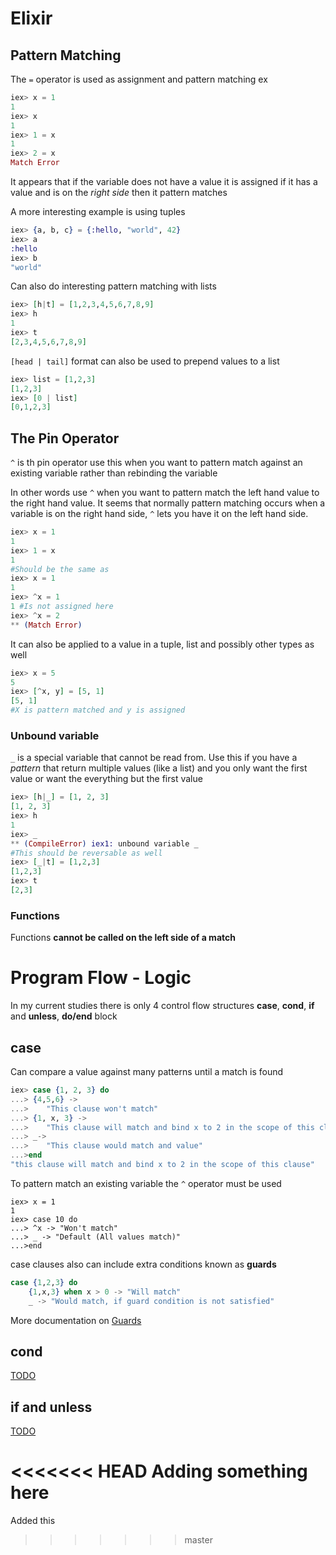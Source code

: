 # Elixir 

## Pattern Matching
The <code>=</code> operator is used as assignment and pattern matching
ex
```elixir
iex> x = 1
1
iex> x
1
iex> 1 = x
1
iex> 2 = x
Match Error
```
It appears that if the variable does not have a value it is assigned if it has a value and is on the *right side* then it pattern matches

A more interesting example is using tuples
```elixir
iex> {a, b, c} = {:hello, "world", 42}
iex> a
:hello
iex> b
"world"
```

Can also do interesting pattern matching with lists
```elixir
iex> [h|t] = [1,2,3,4,5,6,7,8,9]
iex> h
1
iex> t
[2,3,4,5,6,7,8,9]
```

<code>[head | tail]</code> format can also be used to prepend values to a list
```elixir
iex> list = [1,2,3]
[1,2,3]
iex> [0 | list]
[0,1,2,3]
```

## The Pin Operator
<code>^</code> is th pin operator
use this when you want to pattern match against an existing variable rather than rebinding the variable

In other words use <code>^</code> when you want to pattern match the left hand value to the right hand value. It seems that normally pattern matching occurs when a variable is on the right hand side, <code>^</code> lets you have it on the left hand side.
```elixir
iex> x = 1
1
iex> 1 = x
1
#Should be the same as
iex> x = 1
1
iex> ^x = 1
1 #Is not assigned here
iex> ^x = 2
** (Match Error)
```
It can also be applied to a value in a tuple, list and possibly other types as well
```elixir
iex> x = 5
5
iex> [^x, y] = [5, 1]
[5, 1]
#X is pattern matched and y is assigned
```
### Unbound variable
<code>_</code> is a special variable that cannot be read from. Use this if you have a *pattern* that return multiple values (like a list) and you only want the first value or want the everything but the first value
```elixir
iex> [h|_] = [1, 2, 3]
[1, 2, 3]
iex> h
1
iex> _
** (CompileError) iex1: unbound variable _
#This should be reversable as well
iex> [_|t] = [1,2,3]
[1,2,3]
iex> t
[2,3]
```

### Functions
Functions __cannot be called on the left side of a match__

# Program Flow - Logic
In my current studies there is only 4 control flow structures __case__, __cond__, __if__ and __unless__, __do/end__ block</code> 

## case
Can compare a value against many patterns until a match is found
```elixir
iex> case {1, 2, 3} do
...> {4,5,6} ->
...>    "This clause won't match"
...> {1, x, 3} ->
...>    "This clause will match and bind x to 2 in the scope of this clause"
...> _->
...>    "This clause would match and value"
...>end
"this clause will match and bind x to 2 in the scope of this clause"
```
To pattern match an existing variable the <code>^</code> operator must be used
```
iex> x = 1
1
iex> case 10 do
...> ^x -> "Won't match"
...> _ -> "Default (All values match)"
...>end
```
case clauses also can include extra conditions known as __guards__
```elixir
case {1,2,3} do
    {1,x,3} when x > 0 -> "Will match"
    _ -> "Would match, if guard condition is not satisfied"
```
More documentation on [Guards](https://elixir-lang.org/docs/master/elixir/guards.html)

## cond
[TODO](https://elixir-lang.org/getting-started/case-cond-and-if.html#if-and-unless)
## if and unless
[TODO](https://elixir-lang.org/getting-started/case-cond-and-if.html#doend-blocks)



<<<<<<< HEAD
Adding something here
=======








Added this 
>>>>>>> master
